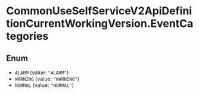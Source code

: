 # CommonUseSelfServiceV2ApiDefinitionCurrentWorkingVersion.EventCategories

## Enum

* `ALARM` (value: `"ALARM"`)
* `WARNING` (value: `"WARNING"`)
* `NORMAL` (value: `"NORMAL"`)
